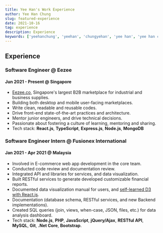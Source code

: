 ```yaml
---
title: Yee Han's Work Experience
author: Yee Han Chung
slug: featured-experience
date: 2021-10-16
tag: experience
description: Experience
keywords: ['yeehanchung', 'yeehan', 'chungyehan', 'yee han', 'yee han chung', 'chungyeehan', 'singapore', 'malaysia']
---
```


## Experience

### Software Engineer @ Eezee

#### Jun 2021 - Present @ Singapore

- [Eezee.co](https://eezee.co), Singapore's largest B2B marketplace for industrial and business supplies.
- Building both desktop and mobile user-facing marketplaces.
- Write clean, readable and reusable codes.
- Drive front-end state-of-the-art practices and architecture.
- Mentor junior engineers, and drive technical decisions.
- Passionate about fostering a culture of learning, mentoring and sharing.
- Tech stack: **React.js**, **TypeScript**, **Express.js**, **Node.js**, **MongoDB**

### Software Engineer Intern @ Fusionex International

#### Jan 2021 - Apr 2021 @ Malaysia

- Involved in E-commerce web app development in the core team.
- Conducted code review and documentation review.
- Integrated API and libraries for services, and data visualization.
- Built RESTful services to generate developed customizable financial reports.
- Documented data visualization manual for users, and [self-learned D3 with React.js](https://vizhub.com/cyeehan).
- Documentation (database schema, RESTful services, and new Backend implementations).
- Created SQL queries (join, views, when-case, JSON, files, etc.) for data analysis dashboard.
- Tech stack: **Node.js**, **PHP**, **JavaScript**, **jQuery/Ajax**, **RESTful API**, **MySQL**, **Git**, **.Net Core**, **Bootstrap**.
